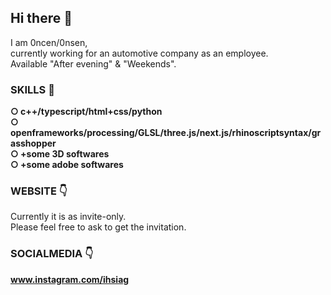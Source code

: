 ## Hi there 👋  

I am 0ncen/0nsen,  
currently working for an automotive company as an employee.  
Available "After evening" & "Weekends".

### SKILLS 🧭  
  
**○ c++/typescript/html+css/python**  
**○ openframeworks/processing/GLSL/three.js/next.js/rhinoscriptsyntax/grasshopper**  
**○ +some 3D softwares**  
**○ +some adobe softwares**  
  
### WEBSITE 👇  
<!-- **https://gaishikudo.com** (currently I have another... Please let me know if you need) -->
Currently it is as invite-only.  
Please feel free to ask to get the invitation.

### SOCIALMEDIA 👇  
**www.instagram.com/ihsiag**

<!-- **ihsiag/ihsiag** is a ✨ _special_ ✨ repository because its `README.md` (this file) appears on your GitHub profile.

Here are some ideas to get you started:

- 🔭 I’m currently working on ...
- 🌱 I’m currently learning ...
- 👯 I’m looking to collaborate on ...
- 🤔 I’m looking for help with ...
- 💬 Ask me about ...
- 📫 How to reach me: ...
- 😄 Pronouns: ...
- ⚡ Fun fact: ...
 -->

